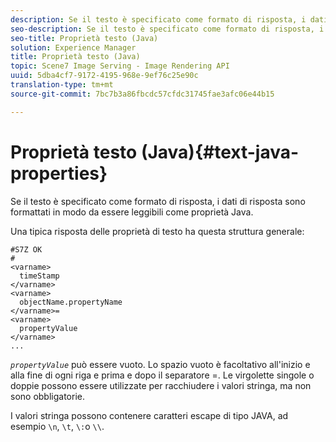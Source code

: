 ```yaml
---
description: Se il testo è specificato come formato di risposta, i dati di risposta sono formattati in modo da essere leggibili come proprietà Java.
seo-description: Se il testo è specificato come formato di risposta, i dati di risposta sono formattati in modo da essere leggibili come proprietà Java.
seo-title: Proprietà testo (Java)
solution: Experience Manager
title: Proprietà testo (Java)
topic: Scene7 Image Serving - Image Rendering API
uuid: 5dba4cf7-9172-4195-968e-9ef76c25e90c
translation-type: tm+mt
source-git-commit: 7bc7b3a86fbcdc57cfdc31745fae3afc06e44b15

---
```



# Proprietà testo (Java){#text-java-properties}

Se il testo è specificato come formato di risposta, i dati di risposta sono formattati in modo da essere leggibili come proprietà Java.

Una tipica risposta delle proprietà di testo ha questa struttura generale:

```
#S7Z OK
#
<varname>
  timeStamp
</varname>
<varname>
  objectName.propertyName
</varname>=
<varname>
  propertyValue
</varname>
...
```

*`propertyValue`* può essere vuoto. Lo spazio vuoto è facoltativo all&#39;inizio e alla fine di ogni riga e prima e dopo il separatore =. Le virgolette singole o doppie possono essere utilizzate per racchiudere i valori stringa, ma non sono obbligatorie.

I valori stringa possono contenere caratteri escape di tipo JAVA, ad esempio `\n`, `\t`, `\:`o `\\`.
